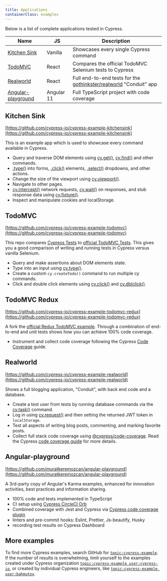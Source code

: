 ```yaml
---
title: Applications
containerClass: examples
---
```


Below is a list of complete applications tested in Cypress.

| Name                                      | JS         | Description                                                                                                   |
| ----------------------------------------- | ---------- | ------------------------------------------------------------------------------------------------------------- |
| [Kitchen Sink](#Kitchen-Sink)             | Vanilla    | Showcases every single Cypress command                                                                        |
| [TodoMVC](#TodoMVC)                       | React      | Compares the official TodoMVC Selenium tests to Cypress                                                       |
| [Realworld](#Realworld)                   | React      | Full end-to-end tests for the [gothinkster/realworld](https://github.com/gothinkster/realworld) "Conduit" app |
| [Angular-playground](#Angular-playground) | Angular 11 | Full TypeScript project with code coverage                                                                    |

## Kitchen Sink

<Icon name="github"></Icon>
[https://github.com/cypress-io/cypress-example-kitchensink](https://github.com/cypress-io/cypress-example-kitchensink)

This is an example app which is used to showcase every command available in
Cypress.

- Query and traverse DOM elements using [cy.get()](/api/commands/get),
  [cy.find()](/api/commands/find) and other commands.
- [.type()](/api/commands/type) into forms, [.click()](/api/commands/click)
  elements, [.select()](/api/commands/select) dropdowns, and other actions.
- Change the size of the viewport using [cy.viewport()](/api/commands/viewport).
- Navigate to other pages.
- [cy.intercept()](/api/commands/intercept) network requests,
  [cy.wait()](/api/commands/wait) on responses, and stub response data using
  [cy.fixture()](/api/commands/fixture).
- Inspect and manipulate cookies and localStorage.

<DocsImage src="/img/examples/public-project-kitchen-sink.png" alt="kitchensink running" ></DocsImage>

## TodoMVC

<Icon name="github"></Icon>
[https://github.com/cypress-io/cypress-example-todomvc](https://github.com/cypress-io/cypress-example-todomvc)

This repo compares
[Cypress Tests](https://github.com/cypress-io/cypress-example-todomvc/blob/master/cypress/e2e/app.cy.js)
to
[official TodoMVC Tests](https://github.com/tastejs/todomvc/blob/master/tests/test.js).
This gives you a good comparison of writing and running tests in Cypress versus
vanilla Selenium.

- Query and make assertions about DOM elements state.
- Type into an input using [cy.type()](/api/commands/type).
- Create a custom `cy.createTodo()` command to run multiple cy commands.
- Click and double click elements using [cy.click()](/api/commands/click) and
  [cy.dblclick()](/api/commands/dblclick).

<DocsImage src="/img/examples/public-project-todomvc.png" alt="TodoMvc testing in Cypress" ></DocsImage>

## TodoMVC Redux

<Icon name="github"></Icon>
[https://github.com/cypress-io/cypress-example-todomvc-redux](https://github.com/cypress-io/cypress-example-todomvc-redux)

A fork the
[official Redux TodoMVC example](https://github.com/reduxjs/redux/tree/master/examples/todomvc).
Through a combination of end-to-end and unit tests shows how you can achieve
100% code coverage.

- Instrument and collect code coverage following the Cypress
  [Code Coverage](/guides/tooling/code-coverage) guide.

<DocsImage src="/img/examples/todomvc-redux-100percent.png" alt="TodoMVC Redux application code coverage report" ></DocsImage>

## Realworld

<Icon name="github"></Icon>
[https://github.com/cypress-io/cypress-example-realworld](https://github.com/cypress-io/cypress-example-realworld)

Shows a full blogging application, "Conduit", with back end code and a database.

- Create a test user from tests by running database commands via the
  [cy.task()](/api/commands/task) command.
- Log in using [cy.request()](/api/commands/request) and then setting the
  returned JWT token in `localStorage`.
- Test all aspects of writing blog posts, commenting, and marking favorite
  posts.
- Collect full stack code coverage using
  [@cypress/code-coverage](https://github.com/cypress-io/code-coverage). Read
  the Cypress [code coverage guide](/guides/tooling/code-coverage) for more
  details.

<DocsImage src="/img/examples/realworld-app.png" alt="Realworld test in Cypress" ></DocsImage>

## Angular-playground

<Icon name="github"></Icon>
[https://github.com/muratkeremozcan/angular-playground](https://github.com/muratkeremozcan/angular-playground)

A 3rd-party copy of Angular's Karma examples, enhanced for innovation
activities, best practices and information sharing.

- 100% code and tests implemented in TypeScript
- CI setup using
  [Cypress CircleCI Orb](https://github.com/cypress-io/circleci-orb)
- Combined coverage with Jest and Cypress via
  [Cypress code coverage plugin](https://github.com/cypress-io/code-coverage)
- linters and pre-commit hooks: Eslint, Prettier, Js-beautify, Husky
- recording test results on Cypress Dashboard

## More examples

To find more Cypress examples, search GitHub for
[`topic:cypress-example`](https://github.com/search?q=topic%3Acypress-example).
If the number of results is overwhelming, limit yourself to the examples created
under Cypress organization
[`topic:cypress-example user:cypress-io`](https://github.com/search?q=topic%3Acypress-example+user%3Acypress-io),
or created by individual Cypress engineers, like
[`topic:cypress-example user:bahmutov`](https://github.com/search?q=topic%3Acypress-example+user%3Abahmutov).
